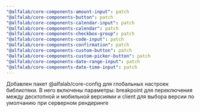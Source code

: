 ```yaml
---
"@alfalab/core-components-amount-input": patch
"@alfalab/core-components-button": patch
"@alfalab/core-components-calendar-input": patch
"@alfalab/core-components-calendar": patch
"@alfalab/core-components-checkbox-group": patch
"@alfalab/core-components-code-input": patch
"@alfalab/core-components-confirmation": patch
"@alfalab/core-components-custom-button": patch
"@alfalab/core-components-custom-picker-button": patch
"@alfalab/core-components-date-range-input": patch
"@alfalab/core-components-date-time-input": patch
---
```


Добавлен пакет @alfalab/core-config для глобальных настроек библиотеки. В него включены параметры: breakpoint для переключения между десктопной и мобильной версиями и client для выбора версии по умолчанию при серверном рендеринге
